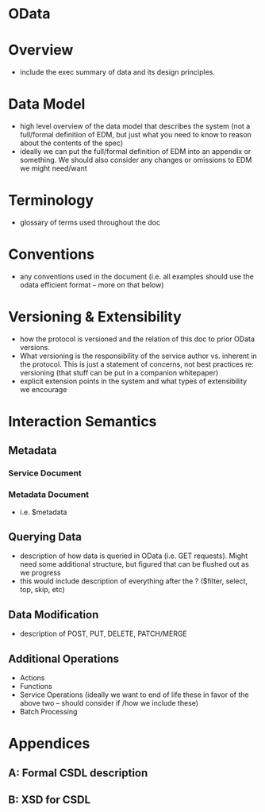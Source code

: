 ﻿# OData #

# Overview #

- include the exec summary of data and its design principles.

# Data Model #

- high level overview of the data model that describes the system (not a full/formal definition of EDM, but just what you need to know to reason about the contents of the spec)
- ideally we can put the full/formal definition of EDM into an appendix or something.  We should also consider any changes or omissions to EDM we might need/want

# Terminology #

- glossary of terms used throughout the doc

# Conventions #

- any conventions used in the document (i.e. all examples should use the odata efficient format – more on that below)

# Versioning & Extensibility #

- how the protocol is versioned and the relation of this doc to prior OData versions.
- What versioning is the responsibility of the service author  vs. inherent in the protocol.  This is just a statement of concerns, not best practices re: versioning (that stuff can be put in a companion whitepaper)
- explicit extension points in the system and what types of extensibility we encourage

# Interaction Semantics #

## Metadata ##

### Service Document ###

### Metadata Document ###

- i.e. $metadata

## Querying Data ##

- description of how data is queried in OData (i.e. GET requests).  Might need some additional structure, but figured that can be flushed out as we progress
- this would include description of everything after the ? ($filter, select, top, skip, etc)

## Data Modification ##

- description of POST, PUT, DELETE, PATCH/MERGE 

## Additional Operations  ##

- Actions 
- Functions
- Service Operations (ideally we want to end of life these in favor of the above two – should consider if /how we include these)
- Batch Processing

# Appendices #

## A: Formal CSDL description ##

## B: XSD for CSDL ##
